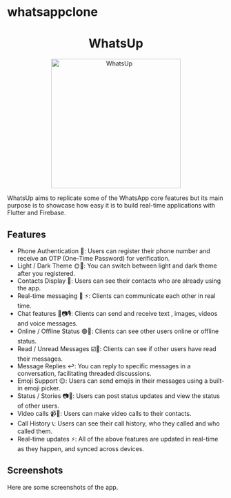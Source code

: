 # whatsappclone

<h1 align="center">WhatsUp</h1>

<p align="center">
  <img src="assets/readme/whatsup.svg" width="300" height="300"  alt="WhatsUp">
</p>
<p >
WhatsUp aims to replicate some of the WhatsApp core features but its main purpose is to showcase how easy it is to build real-time applications with Flutter and Firebase. 
</p>

## Features

- Phone Authentication 📲: Users can register their phone number and receive an OTP (One-Time Password) for verification.
- Light / Dark Theme 🌞🌚: You can switch between light and dark theme after you registered.
- Contacts Display 📒: Users can see their contacts who are already using the app.
- Real-time messaging 💬 ⚡: Clients can communicate each other in real time.
- Chat features 💬📷🎙️: Clients can send and receive text , images, videos and voice messages.
- Online / Offline Status 🟢🔴: Clients can see other users online or offline status.
- Read / Unread Messages ☑️👀: Clients can see if other users have read their messages.
- Message Replies ↩️: You can reply to specific messages in a conversation, facilitating threaded discussions.
- Emoji Support 😉: Users can send emojis in their messages using a built-in emoji picker.
- Status / Stories 📷🪩: Users can post status updates and view the status of other users.
- Video calls 📹🤳: Users can make video calls to their contacts.
- Call History 📞: Users can see their call history, who they called and who called them.
- Real-time updates ⚡: All of the above features are updated in real-time as they happen, and synced across devices.

## Screenshots

Here are some screenshots of the app.
